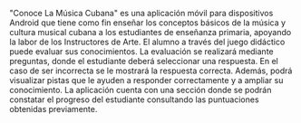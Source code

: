 "Conoce La Música Cubana" es una aplicación móvil para dispositivos Android que tiene como fin enseñar los conceptos básicos de la música y cultura musical cubana a los estudiantes de enseñanza primaria, apoyando la labor de los Instructores de Arte. 
El alumno a través del juego didáctico puede evaluar sus conocimientos. La evaluación se realizará mediante preguntas, donde el estudiante deberá seleccionar una respuesta. En el caso de ser incorrecta se le mostrará la respuesta correcta. Además, podrá visualizar pistas que le ayuden a responder correctamente y a ampliar su conocimiento.
La aplicación cuenta con una sección donde se podrán constatar el progreso del estudiante consultando las puntuaciones obtenidas previamente.
